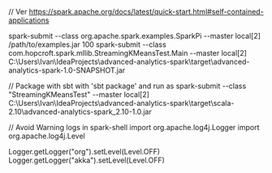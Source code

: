 // Ver https://spark.apache.org/docs/latest/quick-start.html#self-contained-applications

spark-submit --class org.apache.spark.examples.SparkPi --master local[2] /path/to/examples.jar 100
spark-submit --class com.hopcroft.spark.mllib.StreamingKMeansTest.Main --master local[2] C:\Users\Ivan\IdeaProjects\advanced-analytics-spark\target\advanced-analytics-spark-1.0-SNAPSHOT.jar

// Package with sbt with 'sbt package' and run as
spark-submit --class "StreamingKMeansTest" --master local[2] C:\Users\Ivan\IdeaProjects\advanced-analytics-spark\target\scala-2.10\advanced-analytics-spark_2.10-1.0.jar


// Avoid Warning logs in spark-shell
import org.apache.log4j.Logger
import org.apache.log4j.Level

Logger.getLogger("org").setLevel(Level.OFF)
Logger.getLogger("akka").setLevel(Level.OFF)